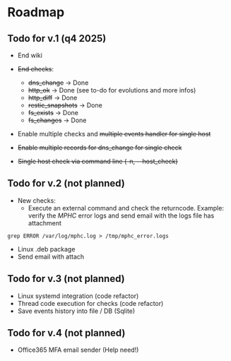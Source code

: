 # Roadmap
## Todo for v.1 (q4 2025)
- End wiki
- ~~End checks~~:
	- ~~dns_change~~ -> Done
	- ~~http_ok~~ -> Done (see to-do for evolutions and more infos)
	- ~~http_diff~~ -> Done
	- ~~restic_snapshots~~ -> Done
	- ~~fs_exists~~ -> Done
	- ~~fs_changes~~ -> Done

- Enable multiple checks and ~~multiple events handler for single host~~
- ~~Enable multiple records for dns_change for single check~~
- ~~Single host check via command line (-n, --host_check)~~

## Todo for v.2 (not planned)
- New checks:
	- Execute an external command and check the returncode. Example: verify the *MPHC* error logs and send email with the logs file has attachment

```
grep ERROR /var/log/mphc.log > /tmp/mphc_error.logs
```
- Linux .deb package
- Send email with attach

## Todo for v.3 (not planned)
- Linux systemd integration (code refactor)
- Thread code execution for checks (code refactor)
- Save events history into file / DB (Sqlite)

## Todo for v.4 (not planned)
- Office365 MFA email sender (Help need!)

